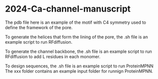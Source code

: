 # 2024-Ca-channel-manuscript
The pdb file here is an example of the motif with C4 symmetry used to define the framework of the pore.

To generate the helices that form the lining of the pore, the .sh file is an example script to run RFdiffusion.

To generate the channel backbone, the .sh file is an example script to run RFdiffusion to add L residues in each monomer.

To design sequences, the .sh file is an example script to run ProteinMPNN 
The xxx folder contains an example input folder for runnign ProteinMPNN.
